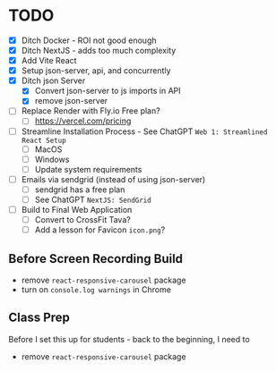# TODO

-   [x] Ditch Docker - ROI not good enough
-   [x] Ditch NextJS - adds too much complexity
-   [x] Add Vite React
-   [x] Setup json-server, api, and concurrently
-   [x] Ditch json Server
    -   [x] Convert json-server to js imports in API
    -   [x] remove json-server
-   [ ] Replace Render with Fly.io Free plan?
    -   [ ] https://vercel.com/pricing
-   [ ] Streamline Installation Process - See ChatGPT `Web 1: Streamlined React Setup`
    -   [ ] MacOS
    -   [ ] Windows
    -   [ ] Update system requirements
-   [ ] Emails via sendgrid (instead of using json-server)
    -   [ ] sendgrid has a free plan
    -   [ ] See ChatGPT `NextJS: SendGrid`
-   [ ] Build to Final Web Application
    -   [ ] Convert to CrossFit Tava?
    -   [ ] Add a lesson for Favicon `icon.png`?

## Before Screen Recording Build

-   remove `react-responsive-carousel` package
-   turn on `console.log warnings` in Chrome

## Class Prep

Before I set this up for students - back to the beginning, I need to

-   remove `react-responsive-carousel` package
